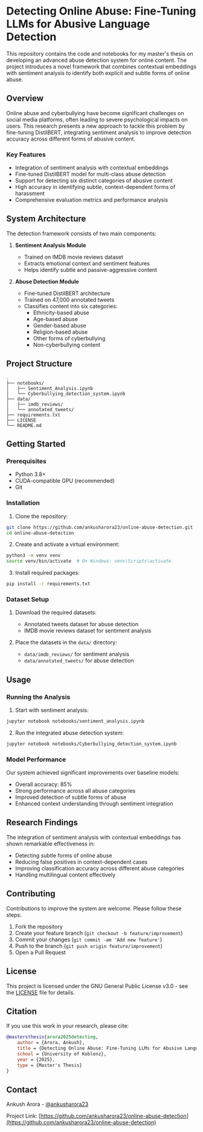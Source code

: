 # Detecting Online Abuse: Fine-Tuning LLMs for Abusive Language Detection

This repository contains the code and notebooks for my master's thesis on developing an advanced abuse detection system for online content. The project introduces a novel framework that combines contextual embeddings with sentiment analysis to identify both explicit and subtle forms of online abuse.

## Overview

Online abuse and cyberbullying have become significant challenges on social media platforms, often leading to severe psychological impacts on users. This research presents a new approach to tackle this problem by fine-tuning DistilBERT, integrating sentiment analysis to improve detection accuracy across different forms of abusive content.

### Key Features

- Integration of sentiment analysis with contextual embeddings
- Fine-tuned DistilBERT model for multi-class abuse detection
- Support for detecting six distinct categories of abusive content
- High accuracy in identifying subtle, context-dependent forms of harassment
- Comprehensive evaluation metrics and performance analysis

## System Architecture

The detection framework consists of two main components:

1. **Sentiment Analysis Module**
   - Trained on IMDB movie reviews dataset
   - Extracts emotional context and sentiment features
   - Helps identify subtle and passive-aggressive content

2. **Abuse Detection Module**
   - Fine-tuned DistilBERT architecture
   - Trained on 47,000 annotated tweets
   - Classifies content into six categories:
     - Ethnicity-based abuse
     - Age-based abuse
     - Gender-based abuse
     - Religion-based abuse
     - Other forms of cyberbullying
     - Non-cyberbullying content

## Project Structure

```
.
├── notebooks/
│   ├── Sentiment_Analysis.ipynb
│   └── Cyberbullying_detection_system.ipynb
├── data/
│   ├── imdb_reviews/
│   └── annotated_tweets/
├── requirements.txt
├── LICENSE
└── README.md
```

## Getting Started

### Prerequisites

- Python 3.8+
- CUDA-compatible GPU (recommended)
- Git

### Installation

1. Clone the repository:
```bash
git clone https://github.com/ankusharora23/online-abuse-detection.git
cd online-abuse-detection
```

2. Create and activate a virtual environment:
```bash
python3 -m venv venv
source venv/bin/activate  # On Windows: venv\Scripts\activate
```

3. Install required packages:
```bash
pip install -r requirements.txt
```

### Dataset Setup

1. Download the required datasets:
   - Annotated tweets dataset for abuse detection
   - IMDB movie reviews dataset for sentiment analysis

2. Place the datasets in the `data/` directory:
   - `data/imdb_reviews/` for sentiment analysis
   - `data/annotated_tweets/` for abuse detection

## Usage

### Running the Analysis

1. Start with sentiment analysis:
```bash
jupyter notebook notebooks/sentiment_analysis.ipynb
```

2. Run the integrated abuse detection system:
```bash
jupyter notebook notebooks/Cyberbullying_detection_system.ipynb
```

### Model Performance

Our system achieved significant improvements over baseline models:

- Overall accuracy: 85%
- Strong performance across all abuse categories
- Improved detection of subtle forms of abuse
- Enhanced context understanding through sentiment integration

## Research Findings

The integration of sentiment analysis with contextual embeddings has shown remarkable effectiveness in:

- Detecting subtle forms of online abuse
- Reducing false positives in context-dependent cases
- Improving classification accuracy across different abuse categories
- Handling multilingual content effectively

## Contributing

Contributions to improve the system are welcome. Please follow these steps:

1. Fork the repository
2. Create your feature branch (`git checkout -b feature/improvement`)
3. Commit your changes (`git commit -am 'Add new feature'`)
4. Push to the branch (`git push origin feature/improvement`)
5. Open a Pull Request

## License

This project is licensed under the GNU General Public License v3.0 - see the [LICENSE](LICENSE) file for details.

## Citation

If you use this work in your research, please cite:

```bibtex
@mastersthesis{arora2025detecting,
    author = {Arora, Ankush},
    title = {Detecting Online Abuse: Fine-Tuning LLMs for Abusive Language Detection},
    school = {University of Koblenz},
    year = {2025},
    type = {Master's Thesis}
}
```

## Contact

Ankush Arora - [@ankusharora23](https://github.com/ankusharora23)

Project Link: [https://github.com/ankusharora23/online-abuse-detection](https://github.com/ankusharora23/online-abuse-detection)
